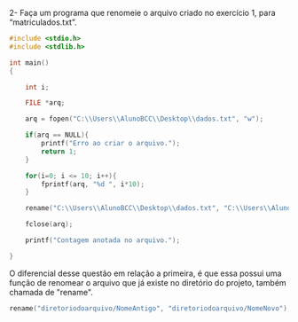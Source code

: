 2- Faça um programa que renomeie o arquivo criado no exercício 1, para “matriculados.txt”.
```C
#include <stdio.h>
#include <stdlib.h>

int main()
{

    int i;

    FILE *arq;

    arq = fopen("C:\\Users\\AlunoBCC\\Desktop\\dados.txt", "w");

    if(arq == NULL){
        printf("Erro ao criar o arquivo.");
        return 1;
    }

    for(i=0; i <= 10; i++){
        fprintf(arq, "%d ", i*10);
    }

    rename("C:\\Users\\AlunoBCC\\Desktop\\dados.txt", "C:\\Users\\AlunoBCC\\Desktop\\matriculados.txt");

    fclose(arq);

    printf("Contagem anotada no arquivo.");

}
```
O diferencial desse questão em relação a primeira, é que essa possui uma função de renomear o arquivo que já existe no diretório do projeto, também chamada de "rename".
```C
rename("diretoriodoarquivo/NomeAntigo", "diretoriodoarquivo/NomeNovo");
```
